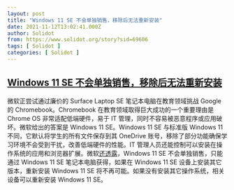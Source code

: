 ```yaml
---
layout: post
title: "Windows 11 SE 不会单独销售，移除后无法重新安装"
date: 2021-11-12T13:02:41.000Z
author: Solidot
from: https://www.solidot.org/story?sid=69606
tags: [ Solidot ]
categories: [ Solidot ]
---
```

<!--1636722161000-->
[Windows 11 SE 不会单独销售，移除后无法重新安装](https://www.solidot.org/story?sid=69606)
------

<div>
微软正尝试通过廉价的 Surface Laptop SE 笔记本电脑在教育领域挑战 Google 的 Chromebook。Chromebook 在教育领域取得巨大成功的一个重要理由是 Chrome OS 非常适配低端硬件，易于 IT 管理，同时不容易被恶意程序或应用破坏。微软给出的答案是 Windows 11 SE。Windows 11 SE 与标准版 Windows 11 不同，它默认将学生的所有文件保存到其  OneDrive 账号，移除了部分功能确保学习环境不会受到干扰，改善低端硬件的性能。IT 管理人员还能控制可以安装在操作系统的应用和浏览器扩展。微软<a href="https://arstechnica.com/gadgets/2021/11/windows-11-se-wont-be-sold-separately-cant-be-reinstalled-once-removed/">还透露</a>，Windows 11 SE 不会单独销售，只能通过 Windows 11 SE 笔记本电脑获得，如果在 Windows 11 SE 设备上安装其它版本，重新安装 Windows 11 SE 将不再可能。如果没有安装其它操作系统，相关设备可以重新安装 Windows 11 SE。
</div>
